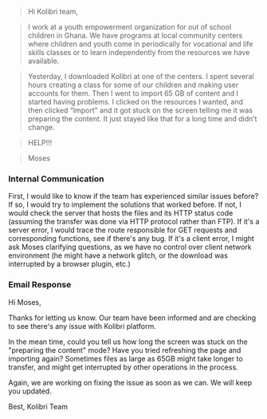 > Hi Kolibri team,

> I work at a youth empowerment organization for out of school children in Ghana. We have programs at local community centers where children and youth come in periodically for vocational and life skills classes or to learn independently from the resources we have available.

> Yesterday, I downloaded Kolibri at one of the centers. I spent several hours creating a class for some of our children and making user accounts for them. Then I went to import 65 GB of content and I started having problems. I clicked on the resources I wanted, and then clicked “Import” and it got stuck on the screen telling me it was preparing the content. It just stayed like that for a long time and didn’t change.

> HELP!!!

> Moses

### Internal Communication

First, I would like to know if the team has experienced similar issues before? If so, I would try to implement the solutions that worked before. If not, I would check the server that hosts the files and its HTTP status code (assuming the transfer was done via HTTP protocol rather than FTP). If it's a server error, I would trace the route responsible for GET requests and corresponding functions, see if there's any bug. If it's a client error, I might ask Moses clarifying questions, as we have no control over client network environment (he might have a network glitch, or the download was interrupted by a browser plugin, etc.)

### Email Response

Hi Moses,

Thanks for letting us know. Our team have been informed and are checking to see there's any issue with Kolibri platform.

In the mean time, could you tell us how long the screen was stuck on the "preparing the content" mode? Have you tried refreshing the page and importing again? Sometimes files as large as 65GB might take longer to transfer, and might get interrupted by other operations in the process.

Again, we are working on fixing the issue as soon as we can. We will keep you updated.

Best,
Kolibri Team